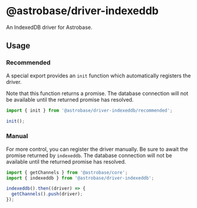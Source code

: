 # @astrobase/driver-indexeddb

An IndexedDB driver for Astrobase.

## Usage

### Recommended

A special export provides an `init` function which automatically registers the driver.

Note that this function returns a promise. The database connection will not be available until the returned promise has resolved.

```js
import { init } from '@astrobase/driver-indexeddb/recommended';

init();
```

### Manual

For more control, you can register the driver manually. Be sure to await the promise returned by `indexeddb`. The database connection will not be available until the returned promise has resolved.

```js
import { getChannels } from '@astrobase/core';
import { indexeddb } from '@astrobase/driver-indexeddb';

indexeddb().then((driver) => {
  getChannels().push(driver);
});
```
